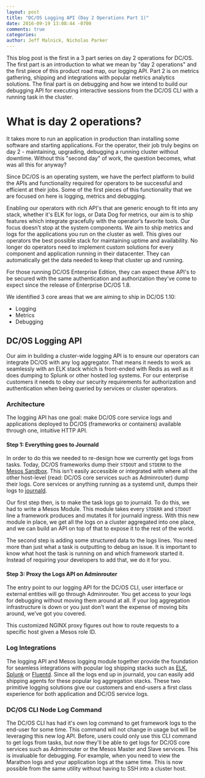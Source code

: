 ```yaml
---
layout: post
title: "DC/OS Logging API (Day 2 Operations Part 1)"
date: 2016-09-19 13:08:44 -0700
comments: true
categories: 
author: Jeff Malnick, Nicholas Parker
---
```

This blog post is the first in a 3 part series on day 2 operations for DC/OS. The first part is an introduction to what we mean by "day 2 operations" and the first piece of this product road map, our logging API. Part 2 is on metrics gathering, shipping and integrations with popular metrics analytics solutions. The final part is on debugging and how we intend to build our debugging API for executing interactive sessions from the DC/OS CLI with a running task in the cluster. 
<!-- more -->
# What is day 2 operations?
It takes more to run an application in production than installing some software and starting applications. For the operator, their job truly begins on day 2 - maintaining, upgrading, debugging a running cluster without downtime. Without this "second day" of work, the question becomes, what was all this for anyway? 

Since DC/OS is an operating system, we have the perfect platform to build the APIs and functionality required for operators to be successful and efficient at their jobs. Some of the first pieces of this functionality that we are focused on here is logging, metrics and debugging.


Enabling our operators with rich API's that are generic enough to fit into any stack, whether it's ELK for logs, or Data Dog for metrics, our aim is to ship features which integrate gracefully with the operator’s favorite tools. Our focus doesn’t stop at the system components. We aim to ship metrics and logs for the applications you run on the cluster as well. This gives our operators the best possible stack for maintaining uptime and availability. No longer do operators need to implement custom solutions for every component and application running in their datacenter. They can automatically get the data needed to keep that cluster up and running. 

For those running DC/OS Enterprise Edition, they can expect these API's to be secured with the same authentication and authorization they've come to expect since the release of Enterprise DC/OS 1.8. 

We identified 3 core areas that we are aiming to ship in DC/OS 1.10:
- Logging
- Metrics
- Debugging

## DC/OS Logging API
Our aim in building a cluster-wide logging API is to ensure our operators can integrate DC/OS with any log aggregator. That means it needs to work as seamlessly with an ELK stack which is front-ended with Redis as well as it does dumping to Splunk or other hosted log systems. For our enterprise customers it needs to obey our security requirements for authorization and authentication when being queried by services or cluster operators.  

### Architecture
The logging API has one goal: make DC/OS core service logs and applications deployed to DC/OS (frameworks or containers) available through one, intuitive HTTP API. 

#### Step 1: Everything goes to Journald 
In order to do this we needed to re-design how we currently get logs from tasks. Today, DC/OS frameworks dump their `STDOUT` and `STDERR` to the [Mesos Sandbox](http://mesos.apache.org/documentation/latest/sandbox/). This isn't easily accessible or integrated with where all the other host-level (read: DC/OS core services such as Adminrouter) dump their logs. Core services or anything running as a systemd unit, dumps their  logs to [journald](https://www.freedesktop.org/software/systemd/man/systemd-journald.service.html).

Our first step then, is to make the task logs go to journald. To do this, we had to write a Mesos Module. This module takes every `STDERR` and `STDOUT` line a framework produces and mutates it for journald ingress. With this new module in place, we get all the logs on a cluster aggregated into one place, and we can build an API on top of that to expose it to the rest of the world. 


The second step is adding some structured data to the logs lines. You need more than just what a task is outputting to debug an issue. It is important to know what host the task is running on and which framework started it. Instead of requiring your developers to add that, we do it for you.

#### Step 3: Proxy the Logs API on Adminrouter
The entry point to our logging API for the DC/OS CLI, user interface or external entities will go through Adminrouter. You get access to your logs for debugging without moving them around at all. If your log aggregation infrastructure is down or you just don’t want the expense of moving bits around, we’ve got you covered.

This customized NGINX proxy figures out how to route requests to a specific host given a Mesos role ID. 
### Log Integrations

The logging API and Mesos logging module together provide the foundation for seamless integrations with popular log shipping stacks such as [ELK](https://www.elastic.co/webinars/introduction-elk-stack), [Splunk](https://www.splunk.com/) or [Fluentd](http://www.fluentd.org/). Since all the logs end up in journald, you can easily add shipping agents for these popular log aggregation stacks. These two primitive logging solutions give our customers and end-users a first class experience for both application and DC/OS service logs. 

### DC/OS CLI Node Log Command
The DC/OS CLI has had it's own log command to get framework logs to the end-user for some time. This command will not change in usage but will be leveraging this new log API. Before, users could only use this CLI command to get logs from tasks, but now they'll be able to get logs for DC/OS core services such as Adminrouter or the Mesos Master and Slave services. This is invaluable for debugging. For example, when you need to view the Marathon logs and your application logs at the same time. This is now possible from the same utility without having to SSH into a cluster host. 


